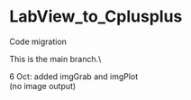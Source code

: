 # LabView_to_Cplusplus
Code migration 

This is the main branch.\

6 Oct: added imgGrab and imgPlot\
(no image output)